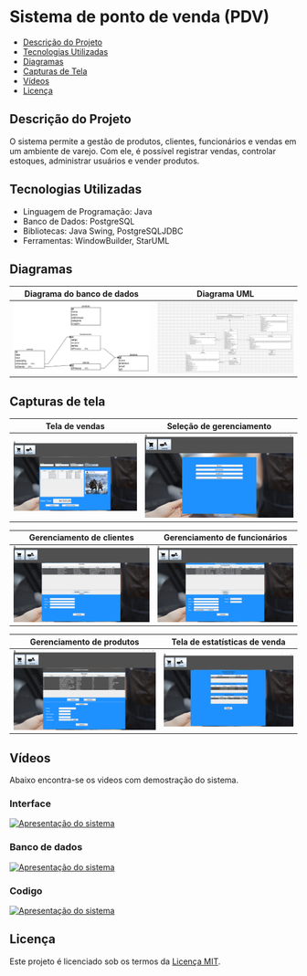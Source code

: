 # Sistema de ponto de venda (PDV)

- [Descrição do Projeto](#descrição-do-projeto)
- [Tecnologias Utilizadas](#tecnologias-utilizadas)
- [Diagramas](#diagramas)
- [Capturas de Tela](#capturas-de-tela)
- [Vídeos](#vídeos)
- [Licença](#licença)


## Descrição do Projeto
O sistema permite a gestão de produtos, clientes, funcionários e vendas em um ambiente
de varejo. Com ele, é possível registrar vendas, controlar estoques, administrar usuários e vender produtos.

## Tecnologias Utilizadas

- Linguagem de Programação: Java
- Banco de Dados: PostgreSQL
- Bibliotecas: Java Swing, PostgreSQLJDBC
- Ferramentas: WindowBuilder, StarUML

## Diagramas
| Diagrama do banco de dados | Diagrama UML |
|----------------|---------------------------|
| ![Diagrama do banco de dados](Documentation/diagrams/schema%20relacional.png) | ![Diagrama UML](Documentation/diagrams/uml.jpg) |


## Capturas de tela

| Tela de vendas | Seleção de gerenciamento |
|----------------|---------------------------|
| ![Tela de vendas](Documentation/capturas/cap6.png) | ![Seleção de gerenciamento](Documentation/capturas/cap1.png) |

| Gerenciamento de clientes | Gerenciamento de funcionários |
|---------------------------|-------------------------------|
| ![Gerenciamento de clientes](Documentation/capturas/cap2.png) | ![Gerenciamento de funcionários](Documentation/capturas/cap3.png) |

| Gerenciamento de produtos | Tela de estatísticas de venda |
|--------------------------|-------------------------------|
| ![Gerenciamento de produtos](Documentation/capturas/cap4.png) | ![Tela de estatísticas de venda](Documentation/capturas/cap5.png) |

## Vídeos
Abaixo encontra-se os videos com demostração do sistema.

### Interface
[![Apresentação do sistema](https://img.youtube.com/vi/kQl4ykRkocg/0.jpg)](https://youtu.be/kQl4ykRkocg)

### Banco de dados
[![Apresentação do sistema](https://img.youtube.com/vi/Sgw-0qD2AxM/0.jpg)](https://youtu.be/Sgw-0qD2AxM)

### Codigo
[![Apresentação do sistema](https://img.youtube.com/vi/a2Ff4TJ8erU/0.jpg)](https://youtu.be/a2Ff4TJ8erU)


## Licença
Este projeto é licenciado sob os termos da [Licença MIT](LICENSE).
